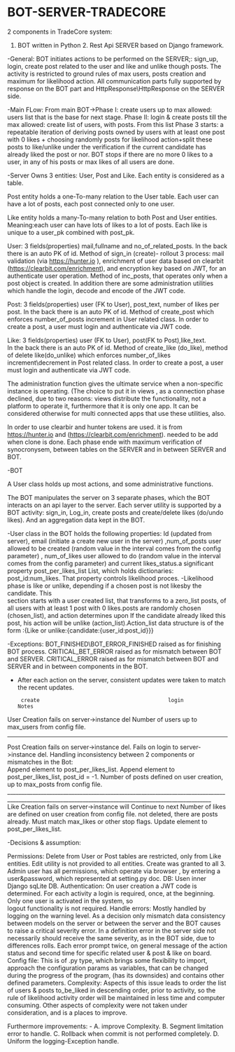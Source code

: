 # BOT-SERVER-TRADECORE
 
2 components in TradeCore system:
1. BOT written  in Python 2. Rest Api SERVER based on Django framework.

-General: BOT  initiates actions  to be performed on the SERVER;: sign_up, login, create post related to the user and like and unlike though posts. The  activity is restricted to ground rules of max users, posts creation and maximum for likelihood action. 
All communication parts fully supported by response on the BOT part and HttpResponse\HttpResponse on the SERVER side.

-Main FLow:
From main BOT->Phase I: create users up to max allowed: users list that is the base for next stage. Phase II: login & create posts till the max allowed: create list of users, with posts. From this list Phase 3 starts: a repeatable iteration of  deriving posts owned by users with at least one post with 0 likes + choosing randomly posts for likelihood action+split these posts to like/unlike under the verification if the current candidate has already liked the post or nor. BOT stops if there are no more 0 likes to a user, in any of his posts or max likes of all users are done.

-Server
Owns 3 entities: User, Post and Like. Each entity is considered as a table.

Post entity holds a one-To-many relation  to the User table. Each user can have a lot of posts, each post connected only to one user.

Like entity holds a many-To-many relation to both Post and User entities. Meaning:each user can have lots of likes to a lot of posts. Each like is unique to a user_pk combined with post_pk.

User: 3 fields(properties) mail,fullname and no_of_related_posts. In the back there is an auto 
PK of id. 
Method of sign_in (create)- rollout 3 process: mail validation (via https://hunter.io ), enrichment of user data based on clearbit (https://clearbit.com/enrichment), and encryption key based on JWT, for an authenticate user operation.
Method of inc_posts, that operates only when a post object is created.
In addition there are some administration utilities which handle the login, decode and encode of the JWT code. 

Post: 3 fields(properties) user (FK to User), post_text, number of likes per post.
In the back there is an auto PK of id.
Method of create_post which enforces number_of_posts increment in User related class.
In order to create a post, a user must login and authenticate via JWT code.

Like: 3 fields(properties) user (FK to User), post(FK to Post),like_text.   
            In the back there is an auto PK of id.
Method of create_like (do_like), method of delete like(do_unlike) which enforces number_of_likes increment\decrement in Post related class.
In order to create a post, a user must login and authenticate via JWT code.

The administration function gives the ultimate service when a non-specific instance is operating. (The choice to put it in views , as a connection phase declined, due to two reasons: views distribute the functionality, not a platform to operate it, furthermore that it is only one app. It can be considered otherwise for multi connected apps that use these utilities, also.

In order to use clearbir and hunter tokens are used. it is from https://hunter.io and  (https://clearbit.com/enrichment). needed to be add when clone is done.
Each phase ende with maximum verification of synocronysem, between tables on the SERVER and in between SERVER and BOT.

-BOT 

A User class holds up most actions, and some administrative functions.

The BOT manipulates the server on 3 separate phases, which the BOT interacts on an api layer to the server.  Each server utility is supported by a BOT activity: sign_in, Log_in, create posts and create/delete likes (do/undo likes). And an aggregation data kept in the BOT.

-User class in the BOT holds the following properties:
  Id (updated from server), email (initiate a create new user in the server) ,num_of_posts user     
  allowed to be created (random value in the interval comes from the config parameter) , 
  num_of_likes user allowed to do (random value in the interval comes from the config 
  parameter) and current likes_status.a significant property post_per_likes_list
 List, which  holds dictionaries: post_id:num_likes.  That property controls likelihood proces. 
-Likelihood phase is like or unlike, depending if a chosen post is not likesby the candidate. This  
 section starts with a user created list, that transforms to a zero_list posts, of all users with at 
 least 1 post with 0 likes.posts are randomly chosen (chosen_list), and action determines upon If 
 the candidate already liked this post, his action will be unlike (action_list).Action_list data 
 structure is of the form :{Like or unlike:{candidate:{user_id:post_id}}}

-Exceptions: BOT_FINISHED\BOT_ERROR_FINISHED raised as for finishing BOT process.
                    CRITICAL_BET_ERROR raised as for mismatch between BOT and SERVER. 
                    CRITICAL_ERROR raised as for mismatch between BOT and SERVER and in 
                                                 between components in the BOT.

- After each action on the server, consistent updates were taken to match the recent updates.

       create                                         login                                     Notes

User   Creation fails on server->instance del                                                   Number of users up to max_users from config file.
______________________________________________________________________________________________________________________________________________________
Post   Creation fails on server->instance del.        Fails on login to server->instance del.   Handling inconsistency between 2 components or mismatches in  the Bot:  
       Append element to post_per_likes_list.                                                   Append element to post_per_likes_list, post_id = -1.
                                                                                                Number of posts defined on user creation, up to max_posts from config file.    _______________________________________________________________________________________________________________________________________________________                                                                                                                                                                                  
Like   Creation fails on server->instance will        Continue to next                          Number of likes are defined on user creation from config file.
       not deleted, there are  posts already.                                                   Must match max_likes or other stop flags.
       Update element to post_per_likes_list.



-Decisions & assumption:

Permissions:    Delete from User or Post  tables are restricted, only from Like entities.
                Edit utility is not provided to all entities.
    		          Create was granted to all 3. 
                Admin user has all permissions, which operate via browser , by entering a user&password, which represented at setting.py doc.
DB:             Usen inner Django sqLite DB.
Authentication: On user creation a JWT code is determined. For each activity a login is required, once, at the beginning. Only one user is activated in the system,  so  
                logout functionality is not required. 
Handle errors:  Mostly handled by logging on the warning level. As a decision only mismatch data consistency between models on the server or between the server and the BOT 
                causes to  raise a critical severity error. In a definition error in the server side not necessarily should receive the same severity, as in the BOT side,
                due to differences rolls. Each error prompt twice, on general message of the action status and second time for specific related user & post & like on board.
Config file:    This is of .py type, which brings some flexibility to import, approach the configuration params as variables, that can be changed during the progress of the                 program, (has its downsides) and contains other defined parameters.
Complexity:     Aspects of this issue leads to order the list of users & posts to_be_liked in descending order, prior to activity, so the rule of likelihood activity order 
                will be maintained in less time and computer consuming. Other aspects of complexity were not taken under consideration, and is a places to improve.

Furthermore improvements:
    -  A. improve Complexity. B. Segment limitation error to handle. C. Rollback when commit is 
       not performed completely. D. Uniform the logging-Exception handle. 
